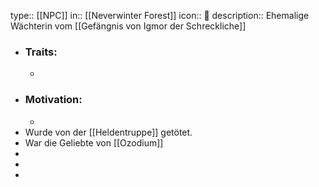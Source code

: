 type:: [[NPC]]
in:: [[Neverwinter Forest]] 
icon:: 👤
description:: Ehemalige Wächterin vom [[Gefängnis von Igmor der Schreckliche]]

- ### Traits:
	-
- ### Motivation:
	-
- Wurde von der [[Heldentruppe]] getötet.
- War die Geliebte von [[Ozodium]]
-
-
-